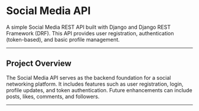 # Social Media API

A simple Social Media REST API built with Django and Django REST Framework (DRF). This API provides user registration, authentication (token-based), and basic profile management.

---

## Project Overview

The Social Media API serves as the backend foundation for a social networking platform. It includes features such as user registration, login, profile updates, and token authentication. Future enhancements can include posts, likes, comments, and followers.

---

